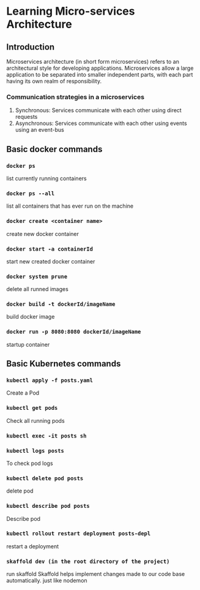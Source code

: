 # Learning Micro-services Architecture

## Introduction

Microservices architecture (in short form microservices) refers to an architectural style for developing applications. Microservices allow a large application to be separated into smaller independent parts, with each part having its own realm of responsibility.

### Communication strategies in a microservices

1. Synchronous: Services communicate with each other using direct requests
2. Asynchronous: Services communicate with each other using events using an event-bus

## Basic docker commands

### `docker ps`

list currently running containers

### `docker ps --all`

list all containers that has ever run on the machine

### `docker create <container name>`

create new docker container

### `docker start -a containerId`

start new created docker container

### `docker system prune`

delete all runned images

### `docker build -t dockerId/imageName`

build docker image

### `docker run -p 8080:8080 dockerId/imageName`

startup container

## Basic Kubernetes commands

### `kubectl apply -f posts.yaml`

Create a Pod

### `kubectl get pods`

Check all running pods

### `kubectl exec -it posts sh`

### `kubectl logs posts`

To check pod logs

### `kubectl delete pod posts`

delete pod

### `kubectl describe pod posts`

Describe pod

### `kubectl rollout restart deployment posts-depl`

restart a deployment

### `skaffold dev (in the root directory of the project)`

run skaffold
Skaffold helps implement changes made to our code base automatically. just like nodemon

